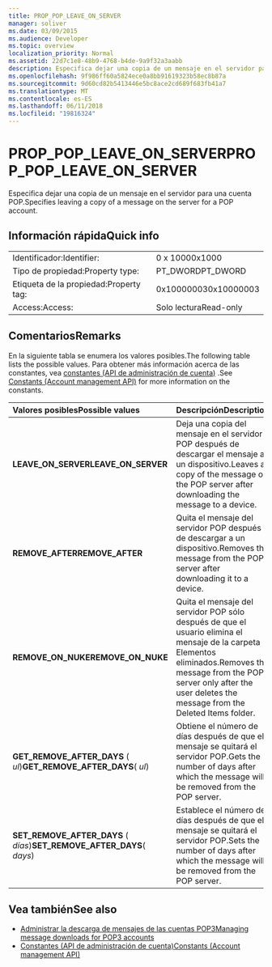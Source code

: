 ```yaml
---
title: PROP_POP_LEAVE_ON_SERVER
manager: soliver
ms.date: 03/09/2015
ms.audience: Developer
ms.topic: overview
localization_priority: Normal
ms.assetid: 22d7c1e8-48b9-4768-b4de-9a9f32a3aabb
description: Especifica dejar una copia de un mensaje en el servidor para una cuenta POP.
ms.openlocfilehash: 9f986ff60a5824ece0a8bb91619323b58ec8b87a
ms.sourcegitcommit: 9d60cd82b5413446e5bc8ace2cd689f683fb41a7
ms.translationtype: MT
ms.contentlocale: es-ES
ms.lasthandoff: 06/11/2018
ms.locfileid: "19816324"
---
```

# <a name="proppopleaveonserver"></a><span data-ttu-id="1d702-103">PROP_POP_LEAVE_ON_SERVER</span><span class="sxs-lookup"><span data-stu-id="1d702-103">PROP_POP_LEAVE_ON_SERVER</span></span>

<span data-ttu-id="1d702-104">Especifica dejar una copia de un mensaje en el servidor para una cuenta POP.</span><span class="sxs-lookup"><span data-stu-id="1d702-104">Specifies leaving a copy of a message on the server for a POP account.</span></span>
  
## <a name="quick-info"></a><span data-ttu-id="1d702-105">Información rápida</span><span class="sxs-lookup"><span data-stu-id="1d702-105">Quick info</span></span>

|||
|:-----|:-----|
|<span data-ttu-id="1d702-106">Identificador:</span><span class="sxs-lookup"><span data-stu-id="1d702-106">Identifier:</span></span>  <br/> |<span data-ttu-id="1d702-107">0 x 1000</span><span class="sxs-lookup"><span data-stu-id="1d702-107">0x1000</span></span>  <br/> |
|<span data-ttu-id="1d702-108">Tipo de propiedad:</span><span class="sxs-lookup"><span data-stu-id="1d702-108">Property type:</span></span>  <br/> |<span data-ttu-id="1d702-109">PT_DWORD</span><span class="sxs-lookup"><span data-stu-id="1d702-109">PT_DWORD</span></span>  <br/> |
|<span data-ttu-id="1d702-110">Etiqueta de la propiedad:</span><span class="sxs-lookup"><span data-stu-id="1d702-110">Property tag:</span></span>  <br/> |<span data-ttu-id="1d702-111">0x10000003</span><span class="sxs-lookup"><span data-stu-id="1d702-111">0x10000003</span></span>  <br/> |
|<span data-ttu-id="1d702-112">Access:</span><span class="sxs-lookup"><span data-stu-id="1d702-112">Access:</span></span>  <br/> |<span data-ttu-id="1d702-113">Solo lectura</span><span class="sxs-lookup"><span data-stu-id="1d702-113">Read-only</span></span>  <br/> |
   
## <a name="remarks"></a><span data-ttu-id="1d702-114">Comentarios</span><span class="sxs-lookup"><span data-stu-id="1d702-114">Remarks</span></span>

<span data-ttu-id="1d702-115">En la siguiente tabla se enumera los valores posibles.</span><span class="sxs-lookup"><span data-stu-id="1d702-115">The following table lists the possible values.</span></span> <span data-ttu-id="1d702-116">Para obtener más información acerca de las constantes, vea [constantes (API de administración de cuenta)](constants-account-management-api.md) .</span><span class="sxs-lookup"><span data-stu-id="1d702-116">See [Constants (Account management API)](constants-account-management-api.md) for more information on the constants.</span></span> 
  
|<span data-ttu-id="1d702-117">**Valores posibles**</span><span class="sxs-lookup"><span data-stu-id="1d702-117">**Possible values**</span></span>|<span data-ttu-id="1d702-118">**Descripción**</span><span class="sxs-lookup"><span data-stu-id="1d702-118">**Description**</span></span>|
|:-----|:-----|
|<span data-ttu-id="1d702-119">**LEAVE_ON_SERVER**</span><span class="sxs-lookup"><span data-stu-id="1d702-119">**LEAVE_ON_SERVER**</span></span> <br/> |<span data-ttu-id="1d702-120">Deja una copia del mensaje en el servidor POP después de descargar el mensaje a un dispositivo.</span><span class="sxs-lookup"><span data-stu-id="1d702-120">Leaves a copy of the message on the POP server after downloading the message to a device.</span></span>  <br/> |
|<span data-ttu-id="1d702-121">**REMOVE_AFTER**</span><span class="sxs-lookup"><span data-stu-id="1d702-121">**REMOVE_AFTER**</span></span> <br/> |<span data-ttu-id="1d702-122">Quita el mensaje del servidor POP después de descargar a un dispositivo.</span><span class="sxs-lookup"><span data-stu-id="1d702-122">Removes the message from the POP server after downloading it to a device.</span></span>  <br/> |
|<span data-ttu-id="1d702-123">**REMOVE_ON_NUKE**</span><span class="sxs-lookup"><span data-stu-id="1d702-123">**REMOVE_ON_NUKE**</span></span> <br/> |<span data-ttu-id="1d702-124">Quita el mensaje del servidor POP sólo después de que el usuario elimina el mensaje de la carpeta Elementos eliminados.</span><span class="sxs-lookup"><span data-stu-id="1d702-124">Removes the message from the POP server only after the user deletes the message from the Deleted Items folder.</span></span>  <br/> |
|<span data-ttu-id="1d702-125">**GET_REMOVE_AFTER_DAYS** ( _ul_)</span><span class="sxs-lookup"><span data-stu-id="1d702-125">**GET_REMOVE_AFTER_DAYS**( _ul_)</span></span>  <br/> |<span data-ttu-id="1d702-126">Obtiene el número de días después de que el mensaje se quitará el servidor POP.</span><span class="sxs-lookup"><span data-stu-id="1d702-126">Gets the number of days after which the message will be removed from the POP server.</span></span>  <br/> |
|<span data-ttu-id="1d702-127">**SET_REMOVE_AFTER_DAYS** ( _días_)</span><span class="sxs-lookup"><span data-stu-id="1d702-127">**SET_REMOVE_AFTER_DAYS**( _days_)</span></span>  <br/> |<span data-ttu-id="1d702-128">Establece el número de días después de que el mensaje se quitará el servidor POP.</span><span class="sxs-lookup"><span data-stu-id="1d702-128">Sets the number of days after which the message will be removed from the POP server.</span></span>  <br/> |
   
## <a name="see-also"></a><span data-ttu-id="1d702-129">Vea también</span><span class="sxs-lookup"><span data-stu-id="1d702-129">See also</span></span>

- [<span data-ttu-id="1d702-130">Administrar la descarga de mensajes de las cuentas POP3</span><span class="sxs-lookup"><span data-stu-id="1d702-130">Managing message downloads for POP3 accounts</span></span>](managing-message-downloads-for-pop3-accounts.md) 
- [<span data-ttu-id="1d702-131">Constantes (API de administración de cuenta)</span><span class="sxs-lookup"><span data-stu-id="1d702-131">Constants (Account management API)</span></span>](constants-account-management-api.md)

